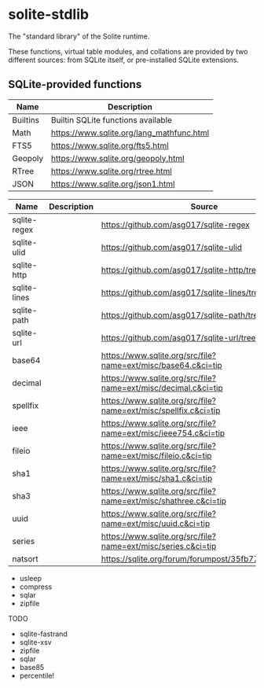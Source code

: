 # solite-stdlib

The "standard library" of the Solite runtime.

These functions, virtual table modules, and collations are provided by two different sources: from SQLite itself, or pre-installed SQLite extensions.

## SQLite-provided functions

| Name     | Description                               |
| -------- | ----------------------------------------- |
| Builtins | Builtin SQLite functions available        |
| Math     | https://www.sqlite.org/lang_mathfunc.html |
| FTS5     | https://www.sqlite.org/fts5.html          |
| Geopoly  | https://www.sqlite.org/geopoly.html       |
| RTree    | https://www.sqlite.org/rtree.html         |
| JSON     | https://www.sqlite.org/json1.html         |

| Name         | Description | Source                                                          |
| ------------ | ----------- | --------------------------------------------------------------- |
| sqlite-regex |             | https://github.com/asg017/sqlite-regex                          |
| sqlite-ulid  |             | https://github.com/asg017/sqlite-ulid                           |
| sqlite-http  |             | https://github.com/asg017/sqlite-http/tree/rust                 |
| sqlite-lines |             | https://github.com/asg017/sqlite-lines/tree/rust                |
| sqlite-path  |             | https://github.com/asg017/sqlite-path/tree/rust                 |
| sqlite-url   |             | https://github.com/asg017/sqlite-url/tree/rust                  |
| base64       |             | https://www.sqlite.org/src/file?name=ext/misc/base64.c&ci=tip   |
| decimal      |             | https://www.sqlite.org/src/file?name=ext/misc/decimal.c&ci=tip  |
| spellfix     |             | https://www.sqlite.org/src/file?name=ext/misc/spellfix.c&ci=tip |
| ieee         |             | https://www.sqlite.org/src/file?name=ext/misc/ieee754.c&ci=tip  |
| fileio       |             | https://www.sqlite.org/src/file?name=ext/misc/fileio.c&ci=tip   |
| sha1         |             | https://www.sqlite.org/src/file?name=ext/misc/sha1.c&ci=tip     |
| sha3         |             | https://www.sqlite.org/src/file?name=ext/misc/shathree.c&ci=tip |
| uuid         |             | https://www.sqlite.org/src/file?name=ext/misc/uuid.c&ci=tip     |
| series       |             | https://www.sqlite.org/src/file?name=ext/misc/series.c&ci=tip   |
| natsort      |             | https://sqlite.org/forum/forumpost/35fb7712279d7f52             |

- usleep
- compress
- sqlar
- zipfile

TODO

- sqlite-fastrand
- sqlite-xsv
- zipfile
- sqlar
- base85
- percentile!
